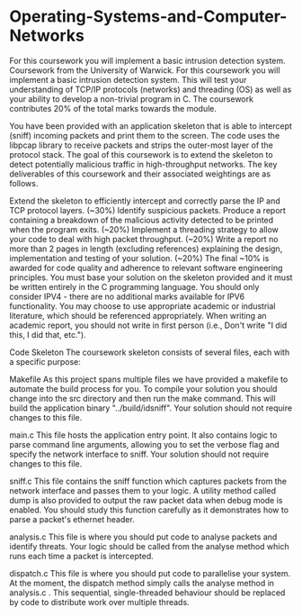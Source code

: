 # Operating-Systems-and-Computer-Networks
For this coursework you will implement a basic intrusion detection system. Coursework from the University of Warwick.
For this coursework you will implement a basic intrusion detection system. This will test your understanding of TCP/IP protocols (networks) and threading (OS) as well as your ability to develop a non-trivial program in C. The coursework contributes 20% of the total marks towards the module.

You have been provided with an application skeleton that is able to intercept (sniff) incoming packets and print them to the screen. The code uses the libpcap library to receive packets and strips the outer-most layer of the protocol stack. The goal of this coursework is to extend the skeleton to detect potentially malicious traffic in high-throughput networks. The key deliverables of this coursework and their associated weightings are as follows.

Extend the skeleton to efficiently intercept and correctly parse the IP and TCP protocol layers. (~30%)
Identify suspicious packets. Produce a report containing a breakdown of the malicious activity detected to be printed when the program exits. (~20%)
Implement a threading strategy to allow your code to deal with high packet throughput. (~20%)
Write a report no more than 2 pages in length (excluding references) explaining the design, implementation and testing of your solution. (~20%)
The final ~10% is awarded for code quality and adherence to relevant software engineering principles.
You must base your solution on the skeleton provided and it must be written entirely in the C programming language. You should only consider IPV4 - there are no additional marks available for IPV6 functionality. You may choose to use appropriate academic or industrial literature, which should be referenced appropriately. When writing an academic report, you should not write in first person (i.e., Don't write "I did this, I did that, etc.").

Code Skeleton
The coursework skeleton consists of several files, each with a specific purpose:

Makefile
As this project spans multiple files we have provided a makefile to automate the build process for you. To compile your solution you should change into the src directory and then run the make command. This will build the application binary "../build/idsniff". Your solution should not require changes to this file.

main.c
This file hosts the application entry point. It also contains logic to parse command line arguments, allowing you to set the verbose flag and specify the network interface to sniff. Your solution should not require changes to this file.

sniff.c
This file contains the sniff function which captures packets from the network interface and passes them to your logic. A utility method called dump is also provided to output the raw packet data when debug mode is enabled. You should study this function carefully as it demonstrates how to parse a packet's ethernet header.

analysis.c
This file is where you should put code to analyse packets and identify threats. Your logic should be called from the analyse method which runs each time a packet is intercepted.

dispatch.c
This file is where you should put code to parallelise your system. At the moment, the dispatch method simply calls the analyse method in analysis.c . This sequential, single-threaded behaviour should be replaced by code to distribute work over multiple threads.
